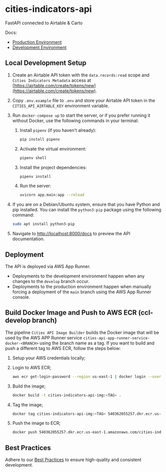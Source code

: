 # cities-indicators-api

FastAPI connected to Airtable & Carto

Docs:

- [Production Environment](https://2pyfwqr3de.us-east-1.awsapprunner.com)
- [Development Environment](https://eczjnwsa29.us-east-1.awsapprunner.com)

## Local Development Setup

1. Create an Airtable API token with the `data.records:read` scope and `Cities Indicators Metadata` access at [https://airtable.com/create/tokens/new](https://airtable.com/create/tokens/new).
2. Copy `.env.example` file to `.env` and store your Airtable API token in the `CITIES_API_AIRTABLE_KEY` environment variable.
3. Run `docker-compose up` to start the server, or if you prefer running it without Docker, use the following commands in your terminal:
    1. Install `pipenv` (if you haven't already):

        ```sh
        pip install pipenv
        ```

    2. Activate the virtual environment:

        ```sh
        pipenv shell
        ```

    3. Install the project dependencies:

        ```sh
        pipenv install
        ```

    4. Run the server:

        ```sh
        uvicorn app.main:app --reload
        ```

4. If you are on a Debian/Ubuntu system, ensure that you have Python and pip installed. You can install the `python3-pip` package using the following command:

    ```sh
    sudo apt install python3-pip
    ```

5. Navigate to [http://localhost:8000/docs](http://localhost:8000/docs) to preview the API documentation.

## Deployment

The API is deployed via AWS App Runner.

- Deployments to the development environment happen when any changes to the `develop` branch occur.
- Deployments to the production environment happen when manually forcing a deployment of the `main` branch using the AWS App Runner console.

## Build Docker Image and Push to AWS ECR (ccl-develop branch)

The pipeline `Cities API Image Builder` builds the Docker image that will be used by the AWS APP Runner service `cities-api-app-runner-service-docker-<BRANCH>` using the branch name as a tag. If you want to build and push a different tag to AWS ECR, follow the steps below:

1. Setup your AWS credentials locally;

2. Login to AWS ECR;

    ```sh
    aws ecr get-login-password --region us-east-1 | docker login --username AWS --password-stdin 540362055257.dkr.ecr.us-east-1.amazonaws.com
    ```

3. Build the image;

    ```sh
    docker build -t cities-indicators-api-img:<TAG> .
    ```

4. Tag the image;

    ```sh
    docker tag cities-indicators-api-img:<TAG> 540362055257.dkr.ecr.us-east-1.amazonaws.com/cities-indicators-api-img:<TAG>
    ```

5. Push the image to ECR;

    ```sh
    docker push 540362055257.dkr.ecr.us-east-1.amazonaws.com/cities-indicators-api-img:<TAG>
    ```

## Best Practices

Adhere to our [Best Practices](/docs/best-practices.md) to ensure high-quality and consistent development.
